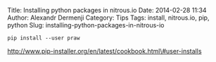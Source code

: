 Title: Installing python packages in nitrous.io
Date: 2014-02-28 11:34
Author: Alexandr Dermenji
Category: Tips
Tags: install, nitrous.io, pip, python
Slug: installing-python-packages-in-nitrous-io

`pip install --user praw`

http://www.pip-installer.org/en/latest/cookbook.html\#user-installs
